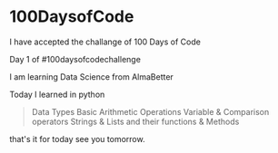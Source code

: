 # 100DaysofCode
I have accepted the challange of 100 Days of Code


Day 1 of #100daysofcodechallenge

I am learning Data Science from AlmaBetter

Today I learned in python

> Data Types
> Basic Arithmetic Operations 
> Variable & Comparison operators 
> Strings & Lists and their functions & Methods 

that's it for today see you tomorrow.
